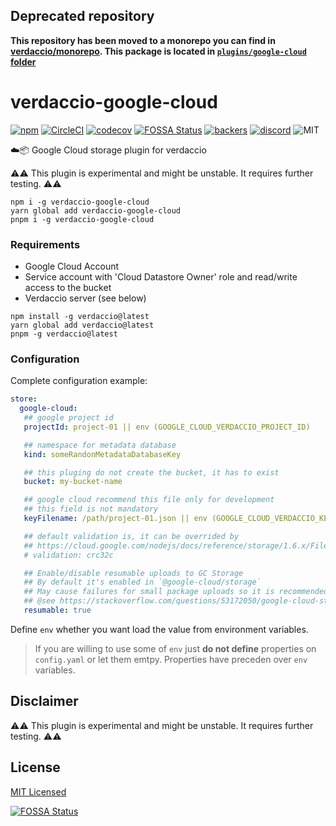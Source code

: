 ## Deprecated repository

**This repository has been moved to a monorepo you can find in [verdaccio/monorepo](https://github.com/verdaccio/monorepo). This package is located in [`plugins/google-cloud` folder](https://github.com/verdaccio/monorepo/tree/master/plugins/google-cloud)**

# verdaccio-google-cloud
[![npm](https://img.shields.io/npm/v/verdaccio-google-cloud.svg)](https://www.npmjs.com/package/verdaccio-google-cloud)
[![CircleCI](https://circleci.com/gh/verdaccio/verdaccio-google-cloud.svg?style=svg)](https://circleci.com/gh/verdaccio/verdaccio-google-cloud)
[![codecov](https://codecov.io/gh/verdaccio/verdaccio-google-cloud/branch/master/graph/badge.svg)](https://codecov.io/gh/verdaccio/verdaccio-google-cloud)
[![FOSSA Status](https://app.fossa.io/api/projects/git%2Bgithub.com%2Fverdaccio%2Fverdaccio-google-cloud.svg?type=shield)](https://app.fossa.io/projects/git%2Bgithub.com%2Fverdaccio%2Fverdaccio-google-cloud?ref=badge_shield)
[![backers](https://opencollective.com/verdaccio/tiers/backer/badge.svg?label=Backer&color=brightgreen)](https://opencollective.com/verdaccio)
[![discord](https://img.shields.io/discord/388674437219745793.svg)](http://chat.verdaccio.org/)
![MIT](https://img.shields.io/github/license/mashape/apistatus.svg)


☁️📦 Google Cloud storage plugin for verdaccio

⚠️⚠️ This plugin is experimental and might be unstable. It requires further testing. ⚠️⚠️

```
npm i -g verdaccio-google-cloud
yarn global add verdaccio-google-cloud
pnpm i -g verdaccio-google-cloud
```

### Requirements

* Google Cloud Account
* Service account with 'Cloud Datastore Owner' role and read/write access to the bucket
* Verdaccio server (see below)

```
npm install -g verdaccio@latest
yarn global add verdaccio@latest
pnpm -g verdaccio@latest
```

### Configuration

Complete configuration example:

```yaml
store:
  google-cloud:
   ## google project id
   projectId: project-01 || env (GOOGLE_CLOUD_VERDACCIO_PROJECT_ID)

   ## namespace for metadata database
   kind: someRandonMetadataDatabaseKey

   ## this pluging do not create the bucket, it has to exist
   bucket: my-bucket-name

   ## google cloud recommend this file only for development
   ## this field is not mandatory
   keyFilename: /path/project-01.json || env (GOOGLE_CLOUD_VERDACCIO_KEY)

   ## default validation is, it can be overrided by 
   ## https://cloud.google.com/nodejs/docs/reference/storage/1.6.x/File.html#createWriteStream
   # validation: crc32c

   ## Enable/disable resumable uploads to GC Storage
   ## By default it's enabled in `@google-cloud/storage`
   ## May cause failures for small package uploads so it is recommended to set it to `false`
   ## @see https://stackoverflow.com/questions/53172050/google-cloud-storage-invalid-upload-request-error-bad-request
   resumable: true
```

Define `env` whether you want load the value from environment variables.

> If you are willing to use some of `env` just **do not define** properties on
`config.yaml` or let them emtpy. Properties have preceden over `env` variables.

## Disclaimer

⚠️⚠️ This plugin is experimental and might be unstable. It requires further testing. ⚠️⚠️

## License

[MIT Licensed](http://www.opensource.org/licenses/mit-license.php)


[![FOSSA Status](https://app.fossa.io/api/projects/git%2Bgithub.com%2Fverdaccio%2Fverdaccio-google-cloud.svg?type=large)](https://app.fossa.io/projects/git%2Bgithub.com%2Fverdaccio%2Fverdaccio-google-cloud?ref=badge_large)
